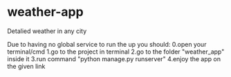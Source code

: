 # weather-app
Detalied weather in any city


Due to having no global service to run the up you should:
0.open your terminal/cmd
1.go to the project in terminal
2.go to the folder "weather_app" inside it
3.run command "python manage.py runserver"
4.enjoy the app on the given link

